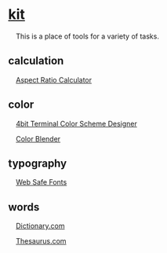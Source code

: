 # [kit](https://github.com/jesterjunk/kit "kit")

‌‌ ‌‌ ‌‌ ‌‌ This is a place of tools for a variety of tasks.


## calculation

‌‌ ‌‌ ‌‌ ‌‌ [Aspect Ratio Calculator](https://jesterjunk.github.io/kit/aspect_ratio "Aspect Ratio Calculator")


## color

‌‌ ‌‌ ‌‌ ‌‌ [4bit Terminal Color Scheme Designer](https://jesterjunk.github.io/kit/4bit "4bit Terminal Color Scheme Designer")

‌‌ ‌‌ ‌‌ ‌‌ [Color Blender](https://jesterjunk.github.io/kit/color-blend "Color Blender")


## typography

‌‌ ‌‌ ‌‌ ‌‌ [Web Safe Fonts](https://jesterjunk.github.io/kit/web-safe-fonts "Web Safe Fonts")


## words

‌‌ ‌‌ ‌‌ ‌‌ [Dictionary.com](https://www.dictionary.com/ "Dictionary.com")

‌‌ ‌‌ ‌‌ ‌‌ [Thesaurus.com](https://www.thesaurus.com/ "Thesaurus.com")
